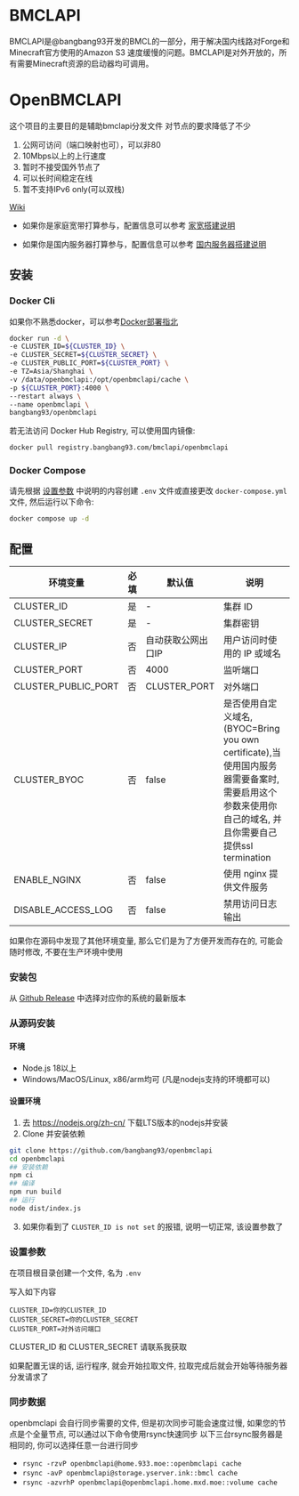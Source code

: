 # BMCLAPI
BMCLAPI是@bangbang93开发的BMCL的一部分，用于解决国内线路对Forge和Minecraft官方使用的Amazon S3 速度缓慢的问题。BMCLAPI是对外开放的，所有需要Minecraft资源的启动器均可调用。


# OpenBMCLAPI
这个项目的主要目的是辅助bmclapi分发文件
对节点的要求降低了不少

1. 公网可访问（端口映射也可），可以非80
2. 10Mbps以上的上行速度
3. 暂时不接受国外节点了
4. 可以长时间稳定在线
5. 暂不支持IPv6 only(可以双栈)

[Wiki](https://github.com/bangbang93/openbmclapi/wiki)

- 如果你是家庭宽带打算参与，配置信息可以参考 [家宽搭建说明](https://github.com/bangbang93/openbmclapi/wiki/%E5%AE%B6%E5%AE%BD%E6%90%AD%E5%BB%BA%E8%AF%B4%E6%98%8E)

- 如果你是国内服务器打算参与，配置信息可以参考 [国内服务器搭建说明](https://github.com/bangbang93/openbmclapi/wiki/%E5%9B%BD%E5%86%85%E6%9C%8D%E5%8A%A1%E5%99%A8%E6%90%AD%E5%BB%BA%E8%AF%B4%E6%98%8E)

安装
---

### Docker Cli

如果你不熟悉docker，可以参考[Docker部署指北](https://github.com/bangbang93/openbmclapi/wiki/docker%E9%83%A8%E7%BD%B2%E6%8C%87%E5%8C%97)

```bash
docker run -d \
-e CLUSTER_ID=${CLUSTER_ID} \
-e CLUSTER_SECRET=${CLUSTER_SECRET} \
-e CLUSTER_PUBLIC_PORT=${CLUSTER_PORT} \
-e TZ=Asia/Shanghai \
-v /data/openbmclapi:/opt/openbmclapi/cache \
-p ${CLUSTER_PORT}:4000 \
--restart always \
--name openbmclapi \
bangbang93/openbmclapi
```

若无法访问 Docker Hub Registry, 可以使用国内镜像:

```bash
docker pull registry.bangbang93.com/bmclapi/openbmclapi
```

### Docker Compose
请先根据 [设置参数](#设置参数) 中说明的内容创建 `.env` 文件或直接更改 `docker-compose.yml` 文件, 然后运行以下命令:

```bash
docker compose up -d
```

## 配置

| 环境变量                | 必填 | 默认值          | 说明                                                                                                     |
|---------------------|----|--------------|--------------------------------------------------------------------------------------------------------|
| CLUSTER_ID          | 是  | -            | 集群 ID                                                                                                  |
| CLUSTER_SECRET      | 是  | -            | 集群密钥                                                                                                   |
| CLUSTER_IP          | 否  | 自动获取公网出口IP   | 用户访问时使用的 IP 或域名                                                                                        |
| CLUSTER_PORT        | 否  | 4000         | 监听端口                                                                                                   |
| CLUSTER_PUBLIC_PORT | 否  | CLUSTER_PORT | 对外端口                                                                                                   |
| CLUSTER_BYOC        | 否  | false        | 是否使用自定义域名, (BYOC=Bring you own certificate),当使用国内服务器需要备案时, 需要启用这个参数来使用你自己的域名, 并且你需要自己提供ssl termination |
| ENABLE_NGINX        | 否  | false        | 使用 nginx 提供文件服务                                                                                        |
| DISABLE_ACCESS_LOG  | 否  | false        | 禁用访问日志输出                                                                                               |

如果你在源码中发现了其他环境变量, 那么它们是为了方便开发而存在的, 可能会随时修改, 不要在生产环境中使用

### 安装包

从 [Github Release](https://github.com/bangbang93/openbmclapi/releases) 中选择对应你的系统的最新版本

### 从源码安装

#### 环境

- Node.js 18以上
- Windows/MacOS/Linux, x86/arm均可 (凡是nodejs支持的环境都可以)

#### 设置环境

1. 去 <https://nodejs.org/zh-cn/> 下载LTS版本的nodejs并安装
2. Clone 并安装依赖

```bash
git clone https://github.com/bangbang93/openbmclapi
cd openbmclapi
## 安装依赖
npm ci
## 编译
npm run build
## 运行
node dist/index.js
```

3. 如果你看到了 `CLUSTER_ID is not set` 的报错, 说明一切正常, 该设置参数了

### 设置参数

在项目根目录创建一个文件, 名为 `.env`

写入如下内容

```env
CLUSTER_ID=你的CLUSTER_ID
CLUSTER_SECRET=你的CLUSTER_SECRET
CLUSTER_PORT=对外访问端口
```

CLUSTER_ID 和 CLUSTER_SECRET 请联系我获取

如果配置无误的话, 运行程序, 就会开始拉取文件, 拉取完成后就会开始等待服务器分发请求了

### 同步数据

openbmclapi 会自行同步需要的文件, 但是初次同步可能会速度过慢, 如果您的节点是个全量节点, 可以通过以下命令使用rsync快速同步
以下三台rsync服务器是相同的, 你可以选择任意一台进行同步
- `rsync -rzvP openbmclapi@home.933.moe::openbmclapi cache`
- `rsync -avP openbmclapi@storage.yserver.ink::bmcl cache`
- `rsync -azvrhP openbmclapi@openbmclapi.home.mxd.moe::volume cache`
